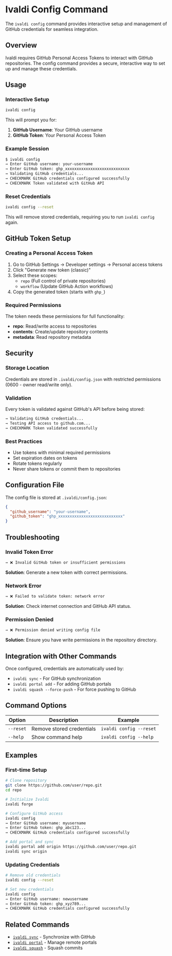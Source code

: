 # Ivaldi Config Command

The `ivaldi config` command provides interactive setup and management of GitHub credentials for seamless integration.

## Overview

Ivaldi requires GitHub Personal Access Tokens to interact with GitHub repositories. The config command provides a secure, interactive way to set up and manage these credentials.

## Usage

### Interactive Setup
```bash
ivaldi config
```

This will prompt you for:
1. **GitHub Username**: Your GitHub username
2. **GitHub Token**: Your Personal Access Token

### Example Session
```bash
$ ivaldi config
→ Enter GitHub username: your-username
→ Enter GitHub token: ghp_xxxxxxxxxxxxxxxxxxxxxxxxxxxx
→ Validating GitHub credentials...
→ CHECKMARK GitHub credentials configured successfully
→ CHECKMARK Token validated with GitHub API
```

### Reset Credentials
```bash
ivaldi config --reset
```

This will remove stored credentials, requiring you to run `ivaldi config` again.

## GitHub Token Setup

### Creating a Personal Access Token

1. Go to GitHub Settings → Developer settings → Personal access tokens
2. Click "Generate new token (classic)"
3. Select these scopes:
   - `repo` (Full control of private repositories)
   - `workflow` (Update GitHub Action workflows)
4. Copy the generated token (starts with `ghp_`)

### Required Permissions

The token needs these permissions for full functionality:
- **repo**: Read/write access to repositories
- **contents**: Create/update repository contents
- **metadata**: Read repository metadata

## Security

### Storage Location
Credentials are stored in `.ivaldi/config.json` with restricted permissions (0600 - owner read/write only).

### Validation
Every token is validated against GitHub's API before being stored:
```bash
→ Validating GitHub credentials...
→ Testing API access to github.com...
→ CHECKMARK Token validated successfully
```

### Best Practices
- Use tokens with minimal required permissions
- Set expiration dates on tokens
- Rotate tokens regularly
- Never share tokens or commit them to repositories

## Configuration File

The config file is stored at `.ivaldi/config.json`:
```json
{
  "github_username": "your-username",
  "github_token": "ghp_xxxxxxxxxxxxxxxxxxxxxxxxxxxx"
}
```

## Troubleshooting

### Invalid Token Error
```bash
→ ❌ Invalid GitHub token or insufficient permissions
```
**Solution**: Generate a new token with correct permissions.

### Network Error
```bash
→ ❌ Failed to validate token: network error
```
**Solution**: Check internet connection and GitHub API status.

### Permission Denied
```bash
→ ❌ Permission denied writing config file
```
**Solution**: Ensure you have write permissions in the repository directory.

## Integration with Other Commands

Once configured, credentials are automatically used by:
- `ivaldi sync` - For GitHub synchronization
- `ivaldi portal add` - For adding GitHub portals
- `ivaldi squash --force-push` - For force pushing to GitHub

## Command Options

| Option | Description | Example |
|--------|-------------|---------|
| `--reset` | Remove stored credentials | `ivaldi config --reset` |
| `--help` | Show command help | `ivaldi config --help` |

## Examples

### First-time Setup
```bash
# Clone repository
git clone https://github.com/user/repo.git
cd repo

# Initialize Ivaldi
ivaldi forge

# Configure GitHub access
ivaldi config
→ Enter GitHub username: myusername
→ Enter GitHub token: ghp_abc123...
→ CHECKMARK GitHub credentials configured successfully

# Add portal and sync
ivaldi portal add origin https://github.com/user/repo.git
ivaldi sync origin
```

### Updating Credentials
```bash
# Remove old credentials
ivaldi config --reset

# Set new credentials
ivaldi config
→ Enter GitHub username: newusername
→ Enter GitHub token: ghp_xyz789...
→ CHECKMARK GitHub credentials configured successfully
```

## Related Commands

- [`ivaldi sync`](SYNC_COMMAND.md) - Synchronize with GitHub
- [`ivaldi portal`](PORTAL_COMMAND.md) - Manage remote portals
- [`ivaldi squash`](SQUASH_COMMAND.md) - Squash commits